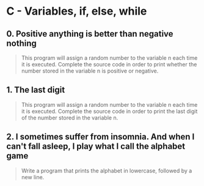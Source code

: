 # C - Variables, if, else, while

## 0. Positive anything is better than negative nothing 
> This program will assign a random number to the variable n each time it is executed. Complete the source code in order to print whether the number stored in the variable n is positive or negative.

## 1. The last digit
> This program will assign a random number to the variable n each time it is executed. Complete the source code in order to print the last digit of the number stored in the variable n.

## 2. I sometimes suffer from insomnia. And when I can't fall asleep, I play what I call the alphabet game 
> Write a program that prints the alphabet in lowercase, followed by a new line.
